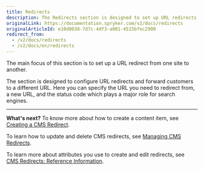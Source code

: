 ```yaml
---
title: Redirects
description: The Redirects section is designed to set up URL redirects to a different URL, as well as add a status code in the Back Office.
originalLink: https://documentation.spryker.com/v2/docs/redirects
originalArticleId: e10d8038-7d7c-4df3-a001-4515bfec2980
redirect_from:
  - /v2/docs/redirects
  - /v2/docs/en/redirects
---
```


The main focus of this section is to set up a URL redirect from one site to another. 

The section is designed to configure URL redirects and forward customers to a different URL. Here you can specify the URL you need to redirect from, a new URL, and the status code which plays a major role for search engines.
***
**What's next?**
To know more about how to create a content item, see [Creating a CMS Redirect](/docs/scos/user/back-office-user-guides/{{page.version}}/content/redirects/creating-cms-redirects.html).

To learn how to update and delete CMS redirects, see [Managing CMS Redirects](https://documentation.spryker.com/v2/docs/managing-cms-redirects).

To learn more about attributes you use to create and edit redirects, see [CMS Redirects: Reference Information](/docs/scos/user/back-office-user-guides/{{page.version}}/content/redirects/references/cms-redirects-references.html).
